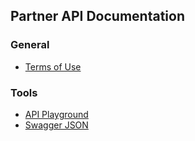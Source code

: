 ## Partner API Documentation

### General

* [Terms of Use](/v1/terms)

### Tools

* [API Playground](/v1/playground)
* [Swagger JSON](#{ArtsyAPI::V1.docs_url})
